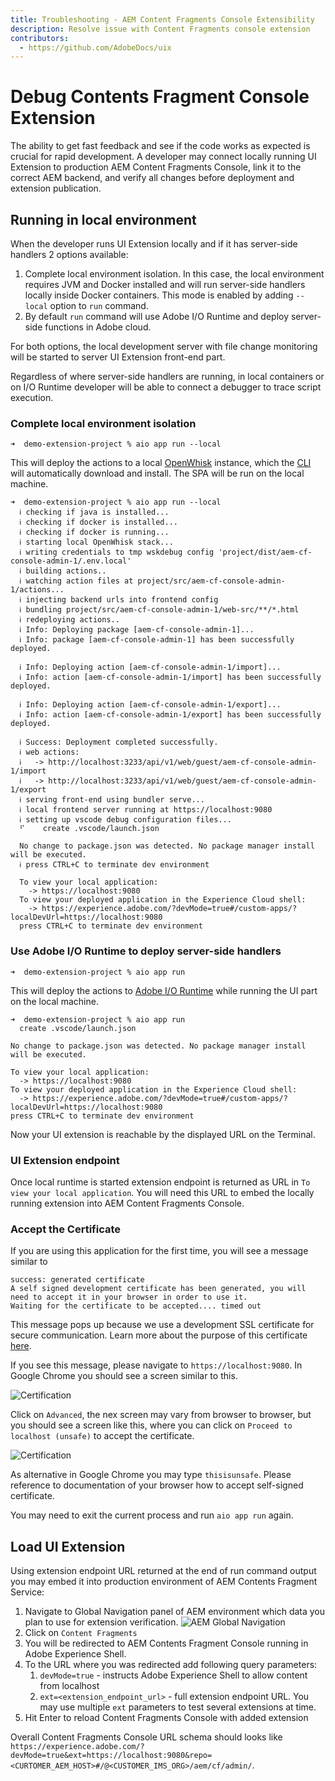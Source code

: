 ```yaml
---
title: Troubleshooting - AEM Content Fragments Console Extensibility
description: Resolve issue with Content Fragments console extension
contributors:
  - https://github.com/AdobeDocs/uix
---
```

# Debug Contents Fragment Console Extension

The ability to get fast feedback and see if the code works as expected is crucial for rapid development. A developer may connect locally running UI Extension to production AEM Content Fragments Console, link it to the correct AEM backend, and verify all changes before deployment and extension publication.

## Running in local environment
When the developer runs UI Extension locally and if it has server-side handlers 2 options available:
1. Complete local environment isolation. In this case, the local environment requires JVM and Docker installed and will run server-side handlers locally inside Docker containers. This mode is enabled by adding `--local` option to `run` command.
2. By default `run` command will use Adobe I/O Runtime and deploy server-side functions in Adobe cloud.

For both options, the local development server with file change monitoring will be started to server UI Extension front-end part.

Regardless of where server-side handlers are running, in local containers or on I/O Runtime developer will be able to connect a debugger to trace script execution. 

### Complete local environment isolation
```shell
➜  demo-extension-project % aio app run --local
```

This will deploy the actions to a local [OpenWhisk](https://openwhisk.apache.org/) instance, which the [CLI](https://github.com/adobe/aio-cli) will automatically download and install. The SPA will be run on the local machine.

```shell
➜  demo-extension-project % aio app run --local
  ℹ checking if java is installed...
  ℹ checking if docker is installed...
  ℹ checking if docker is running...
  ℹ starting local OpenWhisk stack...
  ℹ writing credentials to tmp wskdebug config 'project/dist/aem-cf-console-admin-1/.env.local'
  ℹ building actions..
  ℹ watching action files at project/src/aem-cf-console-admin-1/actions...
  ℹ injecting backend urls into frontend config
  ℹ bundling project/src/aem-cf-console-admin-1/web-src/**/*.html
  ℹ redeploying actions..
  ℹ Info: Deploying package [aem-cf-console-admin-1]...
  ℹ Info: package [aem-cf-console-admin-1] has been successfully deployed.

  ℹ Info: Deploying action [aem-cf-console-admin-1/import]...
  ℹ Info: action [aem-cf-console-admin-1/import] has been successfully deployed.

  ℹ Info: Deploying action [aem-cf-console-admin-1/export]...
  ℹ Info: action [aem-cf-console-admin-1/export] has been successfully deployed.

  ℹ Success: Deployment completed successfully.
  ℹ web actions:
  ℹ   -> http://localhost:3233/api/v1/web/guest/aem-cf-console-admin-1/import
  ℹ   -> http://localhost:3233/api/v1/web/guest/aem-cf-console-admin-1/export
  ℹ serving front-end using bundler serve...
  ℹ local frontend server running at https://localhost:9080
  ℹ setting up vscode debug configuration files...
  ⠋    create .vscode/launch.json

  No change to package.json was detected. No package manager install will be executed.
  ℹ press CTRL+C to terminate dev environment
  
  To view your local application:
    -> https://localhost:9080
  To view your deployed application in the Experience Cloud shell:
    -> https://experience.adobe.com/?devMode=true#/custom-apps/?localDevUrl=https://localhost:9080
  press CTRL+C to terminate dev environment
```

### Use Adobe I/O Runtime to deploy server-side handlers
```shell
➜  demo-extension-project % aio app run
```

This will deploy the actions to [Adobe I/O Runtime](/apis/experienceplatform/runtime) while running the UI part on the local machine. 

```shell
➜  demo-extension-project % aio app run
  create .vscode/launch.json

No change to package.json was detected. No package manager install will be executed.

To view your local application:
  -> https://localhost:9080
To view your deployed application in the Experience Cloud shell:
  -> https://experience.adobe.com/?devMode=true#/custom-apps/?localDevUrl=https://localhost:9080
press CTRL+C to terminate dev environment
```

Now your UI extension is reachable by the displayed URL on the Terminal. 

### UI Extension endpoint

Once local runtime is started extension endpoint is returned as URL in `To view your local application`. You will need this URL to embed the locally running extension into AEM Content Fragments Console.
### Accept the Certificate

If you are using this application for the first time, you will see a message similar to

```shell
success: generated certificate
A self signed development certificate has been generated, you will need to accept it in your browser in order to use it.
Waiting for the certificate to be accepted.... timed out
```

This message pops up because we use a development SSL certificate for secure communication. Learn more about the purpose of this certificate [here](https://letsencrypt.org/docs/certificates-for-localhost/).

If you see this message, please navigate to `https://localhost:9080`. In Google Chrome you should see a screen similar to this.

![Certification](cert-1.png)

Click on `Advanced`, the nex screen may vary from browser to browser, but you should see a screen like this, where you can click on `Proceed to localhost (unsafe)` to accept the certificate.

![Certification](cert-2.png)

As alternative in Google Chrome you may type `thisisunsafe`. Please reference to documentation of your browser how to accept self-signed certificate.

You may need to exit the current process and run `aio app run` again.

## Load UI Extension

Using extension endpoint URL returned at the end of run command output you may embed it into production environment of AEM Contents Fragment Service:

1. Navigate to Global Navigation panel of AEM environment which data you plan to use for extension verification.
![AEM Global Navigation](cfc-global-navigation.png)
2. Click on `Content Fragments`
3. You will be redirected to AEM Contents Fragment Console running in Adobe Experience Shell.
4. To the URL where you was redirected add following query parameters:
   1. `devMode=true` - instructs Adobe Experience Shell to allow content from localhost
   2. `ext=<extension_endpoint_url>` - full extension endpoint URL. You may use multiple `ext` parameters to test several extensions at time.
5. Hit Enter to reload Content Fragments Console with added extension

Overall Content Fragments Console URL schema should looks like `https://experience.adobe.com/?devMode=true&ext=https://localhost:9080&repo=<CURTOMER_AEM_HOST>#/@<CUSTOMER_IMS_ORG>/aem/cf/admin/`.
